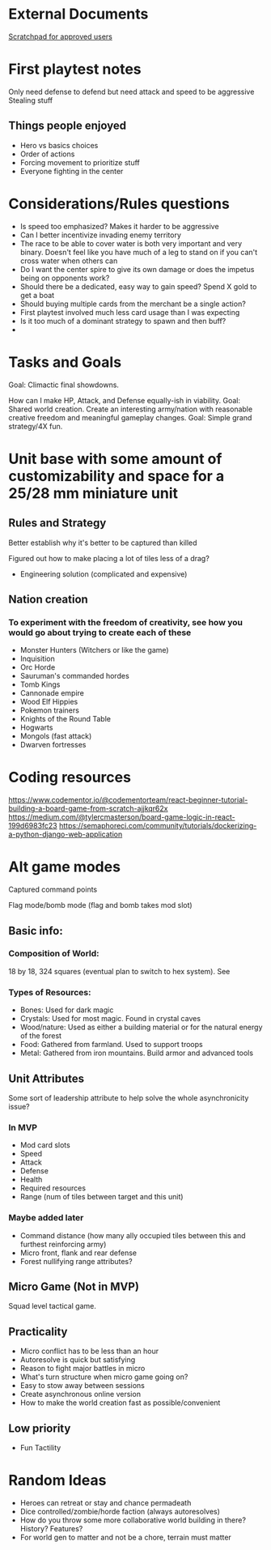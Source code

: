 # External Documents
[Scratchpad for approved users](https://docs.google.com/spreadsheets/d/1SqPaM-jYs_t_nmvrggNWgCnIZnRa9HCgeLDSRLtYyLs/edit#gid=0)

# First playtest notes
Only need defense to defend but need attack and speed to be aggressive  
Stealing stuff  

## Things people enjoyed
- Hero vs basics choices
- Order of actions
- Forcing movement to prioritize stuff
- Everyone fighting in the center

# Considerations/Rules questions

- Is speed too emphasized? Makes it harder to be aggressive
- Can I better incentivize invading enemy territory
- The race to be able to cover water is both very important and very binary. Doesn't feel like you have much of a leg to stand on if you can't cross water when others can
- Do I want the center spire to give its own damage or does the impetus being on opponents work?
- Should there be a dedicated, easy way to gain speed? Spend X gold to get a boat
- Should buying multiple cards from the merchant be a single action?
- First playtest involved much less card usage than I was expecting
- Is it too much of a dominant strategy to spawn and then buff?
-
# Tasks and Goals
Goal: Climactic final showdowns.

How can I make HP, Attack, and Defense equally-ish in viability.
Goal: Shared world creation. Create an interesting army/nation with reasonable creative freedom and meaningful gameplay changes.
Goal: Simple grand strategy/4X fun.

# Unit base with some amount of customizability and space for a 25/28 mm miniature unit
## Rules and Strategy

Better establish why it's better to be captured than killed

Figured out how to make placing a lot of tiles less of a drag?
- Engineering solution (complicated and expensive)

## Nation creation

### To experiment with the freedom of creativity, see how you would go about trying to create each of these

- Monster Hunters (Witchers or like the game)
- Inquisition
- Orc Horde
- Sauruman's commanded hordes
- Tomb Kings
- Cannonade empire
- Wood Elf Hippies
- Pokemon trainers
- Knights of the Round Table
- Hogwarts
- Mongols (fast attack)
- Dwarven fortresses


# Coding resources
https://www.codementor.io/@codementorteam/react-beginner-tutorial-building-a-board-game-from-scratch-ajjkqr62x
https://medium.com/@tylercmasterson/board-game-logic-in-react-199d6983fc23
https://semaphoreci.com/community/tutorials/dockerizing-a-python-django-web-application

# Alt game modes

Captured command points

Flag mode/bomb mode (flag and bomb takes mod slot)

## Basic info:

### Composition of World:

18 by 18, 324 squares (eventual plan to switch to hex system). See

### Types of Resources:
- Bones: Used for dark magic
- Crystals: Used for most magic. Found in crystal caves
- Wood/nature: Used as either a building material or for the natural energy of the forest
- Food: Gathered from farmland. Used to support troops
- Metal: Gathered from iron mountains. Build armor and advanced tools

## Unit Attributes

Some sort of leadership attribute to help solve the whole asynchronicity issue?

### In MVP
- Mod card slots
- Speed
- Attack
- Defense
- Health
- Required resources
- Range (num of tiles between target and this unit)

### Maybe added later
- Command distance (how many ally occupied tiles between this and furthest reinforcing army)
- Micro front, flank and rear defense
- Forest nullifying range attributes?

## Micro Game (Not in MVP)

Squad level tactical game.

## Practicality
- Micro conflict has to be less than an hour
- Autoresolve is quick but satisfying
- Reason to fight major battles in micro
- What's turn structure when micro game going on?
- Easy to stow away between sessions
- Create asynchronous online version
- How to make the world creation fast as possible/convenient

## Low priority
- Fun Tactility

# Random Ideas
- Heroes can retreat or stay and chance permadeath
- Dice controlled/zombie/horde faction (always autoresolves)
- How do you throw some more collaborative world building in there? History? Features?
- For world gen to matter and not be a chore, terrain must matter